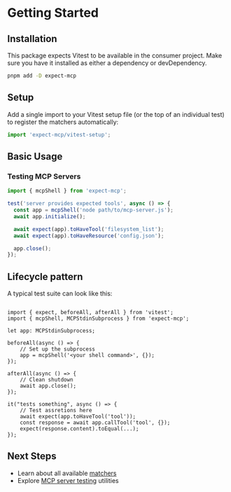 # Getting Started

## Installation

This package expects Vitest to be available in the consumer project. Make sure you have it installed as either a dependency or devDependency.

```bash
pnpm add -D expect-mcp
```

## Setup

Add a single import to your Vitest setup file (or the top of an individual test) to register the matchers automatically:

```ts
import 'expect-mcp/vitest-setup';
```

## Basic Usage

### Testing MCP Servers

```ts
import { mcpShell } from 'expect-mcp';

test('server provides expected tools', async () => {
  const app = mcpShell('node path/to/mcp-server.js');
  await app.initialize();

  await expect(app).toHaveTool('filesystem_list');
  await expect(app).toHaveResource('config.json');

  app.close();
});
```

## Lifecycle pattern

A typical test suite can look like this:

```

import { expect, beforeAll, afterAll } from 'vitest';
import { mcpShell, MCPStdinSubprocess } from 'expect-mcp';

let app: MCPStdinSubprocess;

beforeAll(async () => {
    // Set up the subprocess
    app = mcpShell('<your shell command>', {});
});

afterAll(async () => {
    // Clean shutdown
    await app.close();
});

it("tests something", async () => {
    // Test assretions here
    await expect(app.toHaveTool('tool'));
    const response = await app.callTool('tool', {});
    expect(response.content).toEqual(...);
});

```

## Next Steps

- Learn about all available [matchers](./api/matchers.md)
- Explore [MCP server testing](./api/mcp-testing.md) utilities
